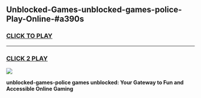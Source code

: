 
## Unblocked-Games-unblocked-games-police-Play-Online-#a390s
<h3>
<a href="https://premium.freeplayer.one?title=unblocked-games-police&ref=27F">CLICK TO PLAY</a></h3>
<hr>

<h3>
<a href="https://premium.freeplayer.one?title=unblocked-games-police&ref=27F">CLICK 2 PLAY</a>
  
</h3>

<a href="https://premium.freeplayer.one?title=unblocked-games-police&ref=27F"><img src="https://clearcache.store/games.png"></a>


**unblocked-games-police games unblocked: Your Gateway to Fun and Accessible Online Gaming**
